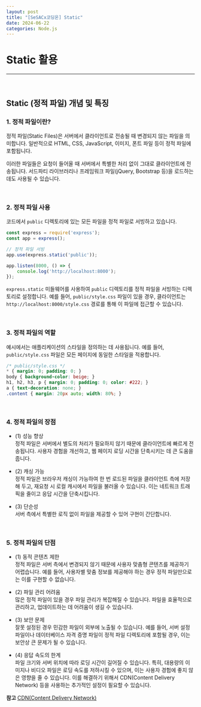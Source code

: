 ```yaml
---
layout: post
title: "[SeSACx코딩온] Static"
date: 2024-06-22
categories: Node.js
---
```


# Static 활용

<hr>
<br>

## Static (정적 파일) 개념 및 특징

### 1. 정적 파일이란?

정적 파일(Static Files)은 서버에서 클라이언트로 전송될 때 변경되지 않는 파일을 의미합니다. 일반적으로 HTML, CSS, JavaScript, 이미지, 폰트 파일 등이 정적 파일에 포함됩니다. 

이러한 파일들은 요청이 들어올 때 서버에서 특별한 처리 없이 그대로 클라이언트에 전송됩니다. 서드파티 라이브러리나 프레임워크 파일(jQuery, Bootstrap 등)을 로드하는데도 사용될 수 있습니다.

<br>

### 2. 정적 파일 사용

코드에서 `public` 디렉토리에 있는 모든 파일을 정적 파일로 서빙하고 있습니다.

```javascript
const express = require('express');
const app = express();

// 정적 파일 서빙
app.use(express.static('public'));

app.listen(8000, () => {
    console.log('http://localhost:8000');
});
```

`express.static` 미들웨어를 사용하여 `public` 디렉토리를 정적 파일을 서빙하는 디렉토리로 설정합니다. 예를 들어, `public/style.css` 파일이 있을 경우, 클라이언트는 `http://localhost:8000/style.css` 경로를 통해 이 파일에 접근할 수 있습니다.

<br>

### 3. 정적 파일의 역할

예시에서는 애플리케이션의 스타일을 정의하는 데 사용됩니다. 예를 들어, `public/style.css` 파일은 모든 페이지에 동일한 스타일을 적용합니다. 

```css
/* public/style.css */
* { margin: 0; padding: 0; }
body { background-color: beige; }
h1, h2, h3, p { margin: 0; padding: 0; color: #222; }
a { text-decoration: none; }
.content { margin: 20px auto; width: 80%; }
```

<br>

### 4. 정적 파일의 장점

- (1) 성능 향상 <br>
정적 파일은 서버에서 별도의 처리가 필요하지 않기 때문에 클라이언트에 빠르게 전송됩니다. 사용자 경험을 개선하고, 웹 페이지 로딩 시간을 단축시키는 데 큰 도움을 줍니다.

- (2) 캐싱 가능 <br>
정적 파일은 브라우저 캐싱이 가능하여 한 번 로드된 파일을 클라이언트 측에 저장해 두고, 재요청 시 로컬 캐시에서 파일을 불러올 수 있습니다. 이는 네트워크 트래픽을 줄이고 응답 시간을 단축시킵니다.

- (3) 단순성 <br>
서버 측에서 특별한 로직 없이 파일을 제공할 수 있어 구현이 간단합니다.

<br>

### 5. 정적 파일의 단점

- (1) 동적 콘텐츠 제한 <br>
정적 파일은 서버 측에서 변경되지 않기 때문에 사용자 맞춤형 콘텐츠를 제공하기 어렵습니다. 예를 들어, 사용자별 맞춤 정보를 제공해야 하는 경우 정적 파일만으로는 이를 구현할 수 없습니다.

- (2) 파일 관리 어려움 <br>
많은 정적 파일이 있을 경우 파일 관리가 복잡해질 수 있습니다. 파일을 효율적으로 관리하고, 업데이트하는 데 어려움이 생길 수 있습니다.

- (3) 보안 문제 <br>
잘못 설정된 경우 민감한 파일이 외부에 노출될 수 있습니다. 예를 들어, 서버 설정 파일이나 데이터베이스 자격 증명 파일이 정적 파일 디렉토리에 포함될 경우, 이는 보안상 큰 문제가 될 수 있습니다.

- (4) 응답 속도의 한계 <br>
파일 크기와 서버 위치에 따라 로딩 시간이 길어질 수 있습니다. 특히, 대용량의 이미지나 비디오 파일은 로딩 속도를 저하시킬 수 있으며, 이는 사용자 경험에 좋지 않은 영향을 줄 수 있습니다. 이를 해결하기 위해서 CDN(Content Delivery Network) 등을 사용하는 추가적인 설정이 필요할 수 있습니다.

**참고**
[CDN(Content Delivery Network)](https://aws.amazon.com/ko/what-is/cdn/)